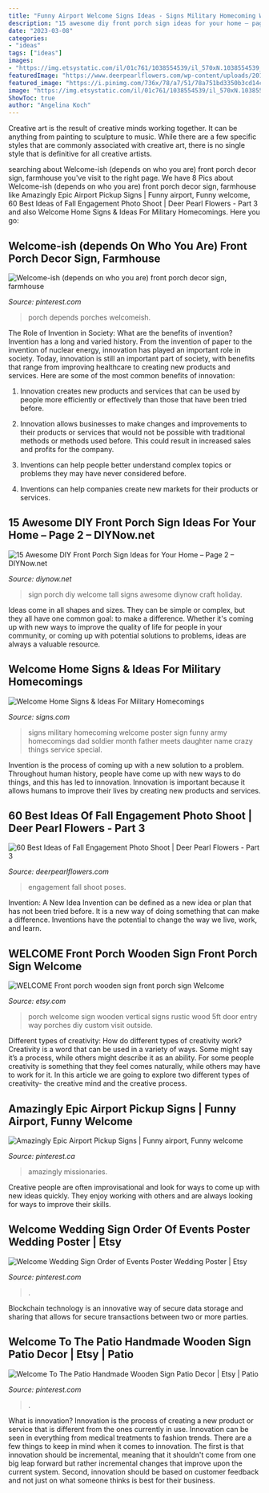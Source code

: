 ```yaml
---
title: "Funny Airport Welcome Signs Ideas - Signs Military Homecoming Welcome Poster Sign Funny Army Homecomings Dad Soldier Month Father Meets Daughter Name Crazy Things Service Special"
description: "15 awesome diy front porch sign ideas for your home – page 2 – diynow.net"
date: "2023-03-08"
categories:
- "ideas"
tags: ["ideas"]
images:
- "https://img.etsystatic.com/il/01c761/1038554539/il_570xN.1038554539_ibcv.jpg?version=1"
featuredImage: "https://www.deerpearlflowers.com/wp-content/uploads/2016/08/Fall-Engagement-Photo-Shoot-and-Poses-Ideas-58.jpg"
featured_image: "https://i.pinimg.com/736x/78/a7/51/78a751bd3350b3cd14ccfb6162d1dc2d.jpg"
image: "https://img.etsystatic.com/il/01c761/1038554539/il_570xN.1038554539_ibcv.jpg?version=1"
ShowToc: true
author: "Angelina Koch"
---
```



Creative art is the result of creative minds working together. It can be anything from painting to sculpture to music. While there are a few specific styles that are commonly associated with creative art, there is no single style that is definitive for all creative artists.

	

		
searching about Welcome-ish (depends on who you are) front porch decor sign, farmhouse you've visit to the right page. We have 8 Pics about Welcome-ish (depends on who you are) front porch decor sign, farmhouse like Amazingly Epic Airport Pickup Signs | Funny airport, Funny welcome, 60 Best Ideas of Fall Engagement Photo Shoot | Deer Pearl Flowers - Part 3 and also Welcome Home Signs &amp; Ideas For Military Homecomings. Here you go:
		
    
## Welcome-ish (depends On Who You Are) Front Porch Decor Sign, Farmhouse

<img loading=lazy src="https://i.pinimg.com/736x/78/a7/51/78a751bd3350b3cd14ccfb6162d1dc2d.jpg" onerror="this.onerror=null;this.src='https://tse2.mm.bing.net/th?id=OIP.0HAfi2TTIz54d2sX2iQuBQHaLT&amp;pid=15.1';" alt="Welcome-ish (depends on who you are) front porch decor sign, farmhouse">

_Source: pinterest.com_

>porch depends porches welcomeish. 

	

The Role of Invention in Society: What are the benefits of invention?
Invention has a long and varied history. From the invention of paper to the invention of nuclear energy, innovation has played an important role in society. Today, innovation is still an important part of society, with benefits that range from improving healthcare to creating new products and services. Here are some of the most common benefits of innovation:
1. Innovation creates new products and services that can be used by people more efficiently or effectively than those that have been tried before.

2. Innovation allows businesses to make changes and improvements to their products or services that would not be possible with traditional methods or methods used before. This could result in increased sales and profits for the company.

3. Inventions can help people better understand complex topics or problems they may have never considered before.

4. Inventions can help companies create new markets for their products or services.

    
## 15 Awesome DIY Front Porch Sign Ideas For Your Home – Page 2 – DIYNow.net

<img loading=lazy src="https://www.diynow.net/wp-content/uploads/2017/05/diy-front-porch-sign-4.jpg" onerror="this.onerror=null;this.src='https://tse4.mm.bing.net/th?id=OIP.UYaCqzWZ4rOsUO5mabEKCgHaJ4&amp;pid=15.1';" alt="15 Awesome DIY Front Porch Sign Ideas for Your Home – Page 2 – DIYNow.net">

_Source: diynow.net_

>sign porch diy welcome tall signs awesome diynow craft holiday. 

	

Ideas come in all shapes and sizes. They can be simple or complex, but they all have one common goal: to make a difference. Whether it's coming up with new ways to improve the quality of life for people in your community, or coming up with potential solutions to problems, ideas are always a valuable resource.

    
## Welcome Home Signs &amp; Ideas For Military Homecomings

<img loading=lazy src="http://www.signs.com/blog/wp-content/uploads/2014/09/pink-poster-name-is-carter-560x904.jpg" onerror="this.onerror=null;this.src='https://tse2.mm.bing.net/th?id=OIP.qZE7Nf1pnierzcvdkIp45gHaL9&amp;pid=15.1';" alt="Welcome Home Signs &amp; Ideas For Military Homecomings">

_Source: signs.com_

>signs military homecoming welcome poster sign funny army homecomings dad soldier month father meets daughter name crazy things service special. 

	

Invention is the process of coming up with a new solution to a problem. Throughout human history, people have come up with new ways to do things, and this has led to innovation. Innovation is important because it allows humans to improve their lives by creating new products and services.

    
## 60 Best Ideas Of Fall Engagement Photo Shoot | Deer Pearl Flowers - Part 3

<img loading=lazy src="https://www.deerpearlflowers.com/wp-content/uploads/2016/08/Fall-Engagement-Photo-Shoot-and-Poses-Ideas-58.jpg" onerror="this.onerror=null;this.src='https://tse1.mm.bing.net/th?id=OIP.0bGCn8QNboLPETL1J6KNXAHaLI&amp;pid=15.1';" alt="60 Best Ideas of Fall Engagement Photo Shoot | Deer Pearl Flowers - Part 3">

_Source: deerpearlflowers.com_

>engagement fall shoot poses. 

	

Invention: A New Idea
Invention can be defined as a new idea or plan that has not been tried before. It is a new way of doing something that can make a difference. Inventions have the potential to change the way we live, work, and learn.

    
## WELCOME Front Porch Wooden Sign Front Porch Sign Welcome

<img loading=lazy src="https://img.etsystatic.com/il/01c761/1038554539/il_570xN.1038554539_ibcv.jpg?version=1" onerror="this.onerror=null;this.src='https://tse1.mm.bing.net/th?id=OIP.3Chix7dTpT8XEOo6t2jcAAHaNK&amp;pid=15.1';" alt="WELCOME Front porch wooden sign front porch sign Welcome">

_Source: etsy.com_

>porch welcome sign wooden vertical signs rustic wood 5ft door entry way porches diy custom visit outside. 

	

Different types of creativity: How do different types of creativity work?
Creativity is a word that can be used in a variety of ways. Some might say it’s a process, while others might describe it as an ability. For some people creativity is something that they feel comes naturally, while others may have to work for it. In this article we are going to explore two different types of creativity- the creative mind and the creative process.

    
## Amazingly Epic Airport Pickup Signs | Funny Airport, Funny Welcome

<img loading=lazy src="https://i.pinimg.com/736x/74/44/3e/74443e0417407010f8fb5b615779f301.jpg" onerror="this.onerror=null;this.src='https://tse2.mm.bing.net/th?id=OIP.SI6a_vumKbzUTElHeBeqBgHaLG&amp;pid=15.1';" alt="Amazingly Epic Airport Pickup Signs | Funny airport, Funny welcome">

_Source: pinterest.ca_

>amazingly missionaries. 

	

Creative people are often improvisational and look for ways to come up with new ideas quickly. They enjoy working with others and are always looking for ways to improve their skills.

    
## Welcome Wedding Sign Order Of Events Poster Wedding Poster | Etsy

<img loading=lazy src="https://i.pinimg.com/736x/d2/08/0c/d2080c31ba9fc896b679b42422f01c87.jpg" onerror="this.onerror=null;this.src='https://tse3.mm.bing.net/th?id=OIP.kxA3iEb95olZz_mT7c_ipgHaI2&amp;pid=15.1';" alt="Welcome Wedding Sign Order of Events Poster Wedding Poster | Etsy">

_Source: pinterest.com_

>. 

	

Blockchain technology is an innovative way of secure data storage and sharing that allows for secure transactions between two or more parties.

    
## Welcome To The Patio Handmade Wooden Sign Patio Decor | Etsy | Patio

<img loading=lazy src="https://i.pinimg.com/736x/49/c0/7e/49c07e3488342267a1f7bb280cb9d465.jpg" onerror="this.onerror=null;this.src='https://tse1.mm.bing.net/th?id=OIP.SXn9vdYRMFkaqpp8fn8pmgHaFS&amp;pid=15.1';" alt="Welcome To The Patio Handmade Wooden Sign Patio Decor | Etsy | Patio">

_Source: pinterest.com_

>. 

	

What is innovation?
Innovation is the process of creating a new product or service that is different from the ones currently in use. Innovation can be seen in everything from medical treatments to fashion trends.
There are a few things to keep in mind when it comes to innovation. The first is that innovation should be incremental, meaning that it shouldn't come from one big leap forward but rather incremental changes that improve upon the current system. Second, innovation should be based on customer feedback and not just on what someone thinks is best for their business.

